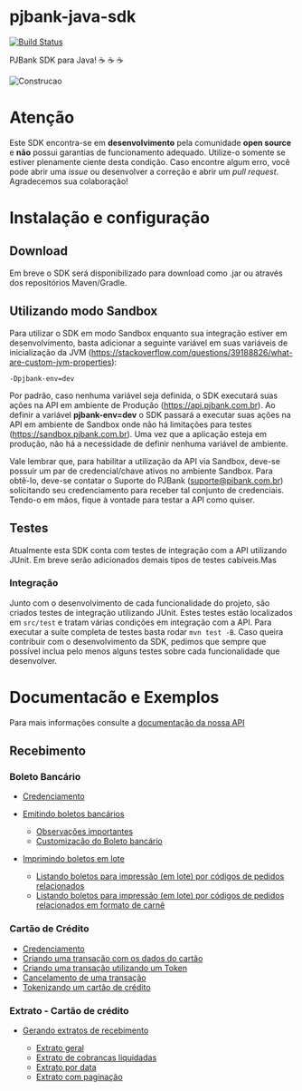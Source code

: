 # pjbank-java-sdk
[![Build Status](https://travis-ci.org/pjbank/pjbank-java-sdk.svg?branch=master)](https://travis-ci.org/pjbank/pjbank-java-sdk)

PJBank SDK para Java! :coffee: :coffee: :coffee:

![Construcao](https://openclipart.org/image/2400px/svg_to_png/231626/underconstruction.png)

# Atenção

Este SDK encontra-se em **desenvolvimento** pela comunidade **open source** e **não** possui garantias de funcionamento adequado. Utilize-o somente se estiver plenamente ciente desta condição. Caso encontre algum erro, você pode abrir uma *issue* ou desenvolver a correção e abrir um *pull request*. Agradecemos sua colaboração!

# Instalação e configuração

## Download

Em breve o SDK será disponibilizado para download como .jar ou através dos repositórios Maven/Gradle.

## Utilizando modo Sandbox

Para utilizar o SDK em modo Sandbox enquanto sua integração estiver em desenvolvimento, basta adicionar a seguinte variável em suas variáveis de inicialização da JVM (https://stackoverflow.com/questions/39188826/what-are-custom-jvm-properties):

```
-Dpjbank-env=dev
```

Por padrão, caso nenhuma variável seja definida, o SDK executará suas ações na API em ambiente de Produção (https://api.pjbank.com.br). Ao definir a variável **pjbank-env=dev** o SDK passará a executar suas ações na API em ambiente de Sandbox onde não há limitações para testes (https://sandbox.pjbank.com.br). Uma vez que a aplicação esteja em produção, não há a necessidade de definir nenhuma variável de ambiente.

Vale lembrar que, para habilitar a utilização da API via Sandbox, deve-se possuir um par de credencial/chave ativos no ambiente Sandbox. Para obtê-lo, deve-se contatar o Suporte do PJBank (suporte@pjbank.com.br) solicitando seu credenciamento para receber tal conjunto de credenciais. Tendo-o em mãos, fique à vontade para testar a API como quiser.

## Testes

Atualmente esta SDK conta com testes de integração com a API utilizando JUnit. Em breve serão adicionados demais tipos de testes cabíveis.Mas

### Integração

Junto com o desenvolvimento de cada funcionalidade do projeto, são criados testes de integração utilizando JUnit. Estes testes estão localizados em `src/test` e tratam várias condições em integração com a API. Para executar a suíte completa de testes basta rodar `mvn test -B`.
Caso queira contribuir com o desenvolvimento da SDK, pedimos que sempre que possível inclua pelo menos alguns testes sobre cada funcionalidade que desenvolver.

# Documentacão e Exemplos

Para mais informações consulte a [documentação da nossa API](https://docs.pjbank.com.br)

## Recebimento

### Boleto Bancário

* [Credenciamento](docs/Recebimento/README.md#Credenciamento-de-uma-conta-para-receber-com-boleto-bancário) 
* [Emitindo boletos bancários](docs/Recebimento/README.md#Emitindo-um-boleto-bancário) 

    * [Observações importantes](docs/Recebimento/README.md#Observações-importantes)
    * [Customizacão do Boleto bancário](docs/Recebimento/README.md#Personalização)

* [Imprimindo boletos em lote](docs/Recebimento/README.md#Impressão-listagem)

    * [Listando boletos para impressão (em lote) por códigos de pedidos relacionados](docs/Recebimento/README.md#Listando-boletos-para-impressão-em-lote-por-códigos-de-pedidos-relacionados)
    * [Listando boletos para impressão (em lote) por códigos de pedidos relacionados em formato de carnê](docs/Recebimento/README.md#Listando-boletos-para-impressão-em-lote-por-códigos-de-pedidos-relacionados-em-formato-de-carnê)


### Cartão de Crédito 

* [Credenciamento](docs/Recebimento/README.md#Credenciamento-de-uma-conta-para-receber-com-cartão-de-crédito) 
* [Criando uma transação com os dados do cartão](docs/Recebimento/README.md#Emitir-uma-transação-de-cartão-de-crédito-usando-os-dados-do-cartão)
* [Criando uma transação utilizando um Token](docs/Recebimento/README.md#Emitir-uma-transação-de-cartão-de-crédito-usando-um-token)
* [Cancelamento de uma transação](docs/Recebimento/README.md#Cancelando-uma-transação-de-cartão-de-crédito)
* [Tokenizando um cartão de crédito](docs/Recebimento/README.md#Tokenizando-um-cartao-de-credito)


### Extrato - Cartão de crédito

* [Gerando extratos de recebimento](docs/Recebimento/README.md#Extrato-cartão-de-crédito)

    * [Extrato geral](docs/Recebimento/README.md#Extrato-geral)
    * [Extrato de cobrancas liquidadas](docs/Recebimento/README.md#Extrato-de-pagamentos-liquidados)
    * [Extrato por data](docs/Recebimento/README.md#Extrato-de-pagamentos-filtrados-por-data)
    * [Extrato com paginação](docs/Recebimento/README.md#Extrato-de-pagamentos-com-paginação)
